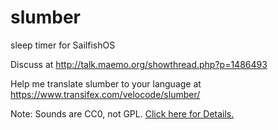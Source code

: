 # slumber
sleep timer for SailfishOS

Discuss at http://talk.maemo.org/showthread.php?p=1486493

Help me translate slumber to your language at https://www.transifex.com/velocode/slumber/

Note: Sounds are CC0, not GPL. [Click here for Details.](qml/assets/sound/LICENSE.txt)
